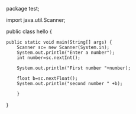 package test;

import java.util.Scanner;

public class hello {

	public static void main(String[] args) {
		Scanner sc= new Scanner(System.in);
		System.out.println("Enter a number");
		int number=sc.nextInt();
		
		System.out.println("First number "+number);
		
		float b=sc.nextFloat();
		System.out.println("second number " +b);
		
		}

}
